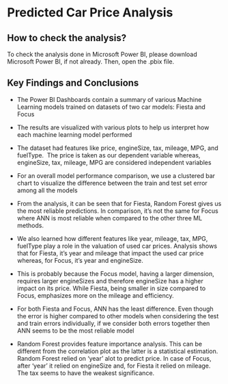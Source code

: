 
# Predicted Car Price Analysis

## How to check the analysis?

To check the analysis done in Microsoft Power BI, please download Microsoft Power BI, if not already. Then, open the .pbix file.

## Key Findings and Conclusions

* The Power BI Dashboards contain a summary of various Machine Learning models trained on datasets of two car models: Fiesta and Focus

*  The results are visualized with various plots to help us interpret how each machine learning model performed

*  The dataset had features like price, engineSize, tax, mileage, MPG, and fuelType.  The price is taken as our dependent variable whereas, engineSize, tax, mileage, MPG are considered independent variables

*  For an overall model performance comparison, we use a clustered bar chart to visualize the difference between the train and test set error among all the models

*  From the analysis, it can be seen that for Fiesta, Random Forest gives us the most reliable predictions. In comparison, it’s not the same for Focus where ANN is most reliable when compared to the other three ML methods.

*  We also learned how different features like year, mileage, tax, MPG, fuelType play a role in the valuation of used car prices. Analysis shows that for Fiesta, it’s year and mileage that impact the used car price whereas, for Focus, it’s year and engineSize.

*  This is probably because the Focus model, having a larger dimension, requires larger engineSizes and therefore engineSize has a higher impact on its price. While Fiesta, being smaller in size compared to Focus, emphasizes more on the mileage and efficiency. 

*  For both Fiesta and Focus, ANN has the least difference. Even though the error is higher compared to other models when considering the test and train errors individually, if we consider both errors together then ANN seems to be the most reliable model

*  Random Forest provides feature importance analysis. This can be different from the correlation plot as the latter is a statistical estimation. Random Forest relied on ‘year’ alot to predict price. In case of Focus, after ‘year’ it relied on engineSize and, for Fiesta it relied on mileage. The tax seems to have the weakest significance. 
